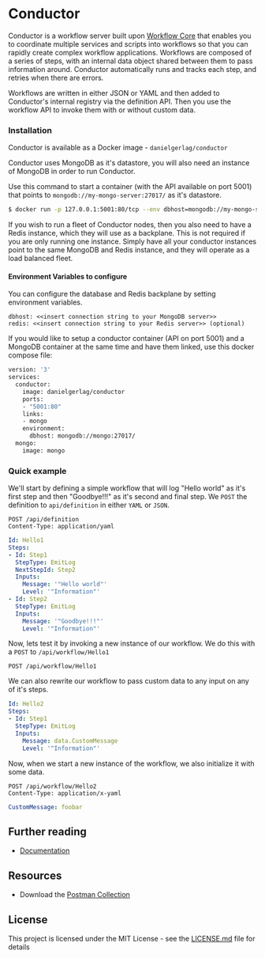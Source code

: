 # Conductor

Conductor is a workflow server built upon [Workflow Core](https://github.com/danielgerlag/workflow-core) that enables you to coordinate multiple services and scripts into workflows so that you can rapidly create complex workflow applications.  Workflows are composed of a series of steps, with an internal data object shared between them to pass information around.  Conductor automatically runs and tracks each step, and retries when there are errors.

Workflows are written in either JSON or YAML and then added to Conductor's internal registry via the definition API.  Then you use the workflow API to invoke them with or without custom data.

### Installation

Conductor is available as a Docker image - `danielgerlag/conductor`

Conductor uses MongoDB as it's datastore, you will also need an instance of MongoDB in order to run Conductor.

Use this command to start a container (with the API available on port 5001) that points to `mongodb://my-mongo-server:27017/` as it's datastore.

```bash
$ docker run -p 127.0.0.1:5001:80/tcp --env dbhost=mongodb://my-mongo-server:27017/ danielgerlag/conductor
```

If you wish to run a fleet of Conductor nodes, then you also need to have a Redis instance, which they will use as a backplane.  This is not required if you are only running one instance.
Simply have all your conductor instances point to the same MongoDB and Redis instance, and they will operate as a load balanced fleet.

#### Environment Variables to configure

You can configure the database and Redis backplane by setting environment variables.
```
dbhost: <<insert connection string to your MongoDB server>>
redis: <<insert connection string to your Redis server>> (optional)
```

If you would like to setup a conductor container (API on port 5001) and a MongoDB container at the same time and have them linked, use this docker compose file:

```Dockerfile
version: '3'
services:
  conductor:
    image: danielgerlag/conductor
    ports:
    - "5001:80"
    links:
    - mongo
    environment:
      dbhost: mongodb://mongo:27017/
  mongo:
    image: mongo
```

### Quick example

We'll start by defining a simple workflow that will log "Hello world" as it's first step and then "Goodbye!!!" as it's second and final step.  We `POST` the definition to `api/definition` in either `YAML` or `JSON`.

```http
POST /api/definition
Content-Type: application/yaml
```
```yml
Id: Hello1
Steps:
- Id: Step1
  StepType: EmitLog
  NextStepId: Step2
  Inputs:
    Message: '"Hello world"'
    Level: '"Information"'
- Id: Step2
  StepType: EmitLog
  Inputs:
    Message: '"Goodbye!!!"'
    Level: '"Information"'
```

Now, lets test it by invoking a new instance of our workflow.
We do this with a `POST` to `/api/workflow/Hello1`
```
POST /api/workflow/Hello1
```

We can also rewrite our workflow to pass custom data to any input on any of it's steps.

```yml
Id: Hello2
Steps:
- Id: Step1
  StepType: EmitLog
  Inputs:
    Message: data.CustomMessage
    Level: '"Information"'
```

Now, when we start a new instance of the workflow, we also initialize it with some data.

```
POST /api/workflow/Hello2
Content-Type: application/x-yaml
```
```yaml
CustomMessage: foobar
```


## Further reading
* [Documentation](https://conductor-core.readthedocs.io/en/latest/)

## Resources

* Download the [Postman Collection](https://raw.githubusercontent.com/danielgerlag/conductor/master/docs/Conductor.postman_collection.json)


## License

This project is licensed under the MIT License - see the [LICENSE.md](LICENSE.md) file for details
